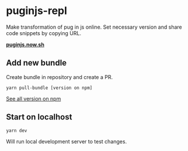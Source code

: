 # puginjs-repl

Make transformation of pug in js online. Set necessary version and share code snippets by copying URL.

**[puginjs.now.sh](https://puginjs.now.sh/)**

## Add new bundle

Create bundle in repository and create a PR.

```
yarn pull-bundle [version on npm]
```

[See all version on npm](https://www.npmjs.com/package/babel-plugin-transform-react-pug?activeTab=versions)

## Start on localhost

```
yarn dev
```

Will run local development server to test changes.
